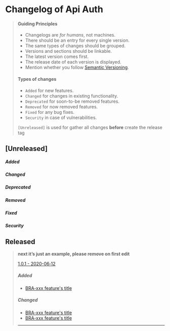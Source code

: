 # Changelog of Api Auth

> #### Guiding Principles
>
> - Changelogs are _for humans_, not machines.
> - There should be an entry for every single version.
> - The same types of changes should be grouped.
> - Versions and sections should be linkable.
> - The latest version comes first.
> - The release date of each version is displayed.
> - Mention whether you follow [Semantic Versioning](https://semver.org/).
>
> #### Types of changes
>
> - `Added` for new features.
> - `Changed` for changes in existing functionality.
> - `Deprecated` for soon-to-be removed features.
> - `Removed` for now removed features.
> - `Fixed` for any bug fixes.
> - `Security` in case of vulnerabilities.
>
> `[Unreleased]` is used for gather all changes **before** create the release tag

## [Unreleased]

##### Added

##### Changed

##### Deprecated

##### Removed

##### Fixed

##### Security

## Released

> **next it’s just an example, please remove on first edit**
>
> [1.0.1 - 2020-06‑12](https://urlToRepositoryTag/src/v1.0.1/)
>
> ##### Added
>
> - [BRA-xxx feature's title](https://linkToJiraIssue)
>
> ##### Changed
>
> - [BRA-xxx feature's title](https://linkToJiraIssue)
> - [BRA-xxx feature's title](https://linkToJiraIssue)
>
> ---
